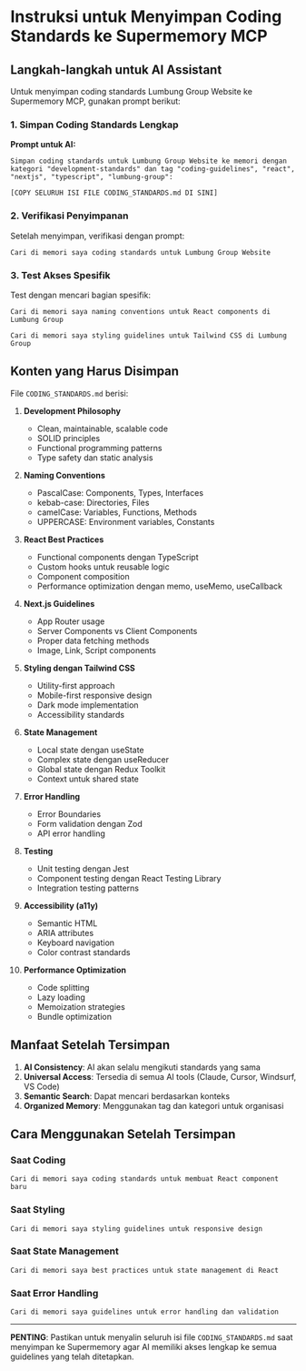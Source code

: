 # Instruksi untuk Menyimpan Coding Standards ke Supermemory MCP

## Langkah-langkah untuk AI Assistant

Untuk menyimpan coding standards Lumbung Group Website ke Supermemory MCP, gunakan prompt berikut:

### 1. Simpan Coding Standards Lengkap

**Prompt untuk AI:**
```
Simpan coding standards untuk Lumbung Group Website ke memori dengan kategori "development-standards" dan tag "coding-guidelines", "react", "nextjs", "typescript", "lumbung-group":

[COPY SELURUH ISI FILE CODING_STANDARDS.md DI SINI]
```

### 2. Verifikasi Penyimpanan

Setelah menyimpan, verifikasi dengan prompt:
```
Cari di memori saya coding standards untuk Lumbung Group Website
```

### 3. Test Akses Spesifik

Test dengan mencari bagian spesifik:
```
Cari di memori saya naming conventions untuk React components di Lumbung Group
```

```
Cari di memori saya styling guidelines untuk Tailwind CSS di Lumbung Group
```

## Konten yang Harus Disimpan

File `CODING_STANDARDS.md` berisi:

1. **Development Philosophy**
   - Clean, maintainable, scalable code
   - SOLID principles
   - Functional programming patterns
   - Type safety dan static analysis

2. **Naming Conventions**
   - PascalCase: Components, Types, Interfaces
   - kebab-case: Directories, Files
   - camelCase: Variables, Functions, Methods
   - UPPERCASE: Environment variables, Constants

3. **React Best Practices**
   - Functional components dengan TypeScript
   - Custom hooks untuk reusable logic
   - Component composition
   - Performance optimization dengan memo, useMemo, useCallback

4. **Next.js Guidelines**
   - App Router usage
   - Server Components vs Client Components
   - Proper data fetching methods
   - Image, Link, Script components

5. **Styling dengan Tailwind CSS**
   - Utility-first approach
   - Mobile-first responsive design
   - Dark mode implementation
   - Accessibility standards

6. **State Management**
   - Local state dengan useState
   - Complex state dengan useReducer
   - Global state dengan Redux Toolkit
   - Context untuk shared state

7. **Error Handling**
   - Error Boundaries
   - Form validation dengan Zod
   - API error handling

8. **Testing**
   - Unit testing dengan Jest
   - Component testing dengan React Testing Library
   - Integration testing patterns

9. **Accessibility (a11y)**
   - Semantic HTML
   - ARIA attributes
   - Keyboard navigation
   - Color contrast standards

10. **Performance Optimization**
    - Code splitting
    - Lazy loading
    - Memoization strategies
    - Bundle optimization

## Manfaat Setelah Tersimpan

1. **AI Consistency**: AI akan selalu mengikuti standards yang sama
2. **Universal Access**: Tersedia di semua AI tools (Claude, Cursor, Windsurf, VS Code)
3. **Semantic Search**: Dapat mencari berdasarkan konteks
4. **Organized Memory**: Menggunakan tag dan kategori untuk organisasi

## Cara Menggunakan Setelah Tersimpan

### Saat Coding
```
Cari di memori saya coding standards untuk membuat React component baru
```

### Saat Styling
```
Cari di memori saya styling guidelines untuk responsive design
```

### Saat State Management
```
Cari di memori saya best practices untuk state management di React
```

### Saat Error Handling
```
Cari di memori saya guidelines untuk error handling dan validation
```

---

**PENTING**: Pastikan untuk menyalin seluruh isi file `CODING_STANDARDS.md` saat menyimpan ke Supermemory agar AI memiliki akses lengkap ke semua guidelines yang telah ditetapkan.